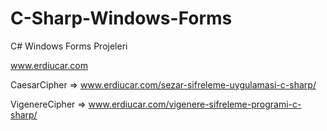 # C-Sharp-Windows-Forms

C# Windows Forms Projeleri

www.erdiucar.com

CaesarCipher => www.erdiucar.com/sezar-sifreleme-uygulamasi-c-sharp/

VigenereCipher => www.erdiucar.com/vigenere-sifreleme-programi-c-sharp/
